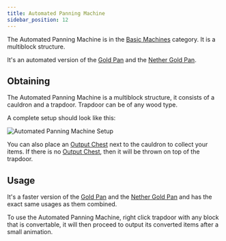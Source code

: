 ```yaml
---
title: Automated Panning Machine
sidebar_position: 12
---
```


The Automated Panning Machine is in the [Basic Machines](Basic-Machines.md) category. It is a multiblock structure.

It's an automated version of the [Gold Pan](../Tools/Gold-Pan.md) and the [Nether Gold Pan](../Tools/Nether-Gold-Pan.md).

## Obtaining

The Automated Panning Machine is a multiblock structure, it consists of a cauldron and a trapdoor. Trapdoor can be of any wood type.

A complete setup should look like this:

![Automated Panning Machine Setup](https://raw.githubusercontent.com/TheBusyBiscuit/Slimefun4-Wiki/master/images/multiblock-automated-panning-machine.png)

You can also place an [Output Chest](Output-Chest.md) next to the cauldron to collect your items. If there is no [Output Chest](Output-Chest.md), then it will be thrown on top of the trapdoor.

## Usage

It's a faster version of the [Gold Pan](../Tools/Gold-Pan.md) and the [Nether Gold Pan](../Tools/Nether-Gold-Pan.md) and has the exact same usages as them combined.

To use the Automated Panning Machine, right click trapdoor with any block that is convertable, it will then proceed to output its converted items after a small animation.
